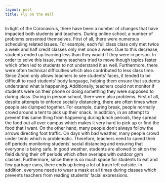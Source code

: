 ```yaml
--- 
layout: post
title: Fly on the Wall
--- 
```


  In light of the Coronavirus, there have been a number of changes that have impacted both students and teachers. During online school, a number of problems presented themselves. First of all, there were numerous scheduling related issues. For example, each full class class only met twice a week and half credit classes only met once a week. Due to this decrease, students ended up learning less than they would if they were in person. In order to solve this issue, many teachers tried to move though topics faster which often led to students to not understand it as well.  Furthermore, there were often technical difficulties which also contributed to less class time. Since Zoom only allows teachers to see students’ faces, it tended to be difficult to read students' body language, helping them ensure that students understand what is happening. Additionally, teachers could not monitor if students were on their phone or doing something they were supposed to during class.
  During in person school, there were also problems.  First of all, despite attempts to enforce socially distancing, there are often times when people are clumped together. For example, during break, people normally crowd around a tent to pick up their snack. In addition, in an attempt to prevent this same thing from happening during lunch periods, they spread the food out all over campus which makes it very hard to pick up or find the food that I want. On the other hand, many people don't always follow the arrows directing foot traffic.  On days with bad weather, many people crowd under tents which is problematic. Therefore, teachers need to spend their off periods monitoring students’ social distancing and ensuring that everyone is being safe. In good weather, students are allowed to sit on the field during their off periods which often overlaps with outdoor gym classes. Furthermore, since there is so much space for students to eat and few garbage cans, there ends up being a lot of trash left outside. In addition, everyone needs to wear a mask at all times during classes which prevents teachers from reading students’ facial expressions. 
